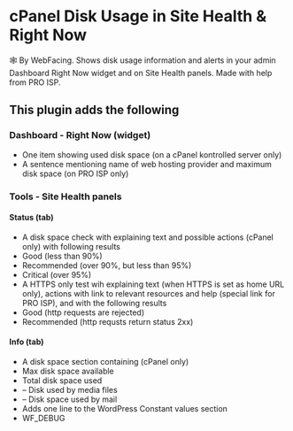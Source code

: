 # cPanel Disk Usage in Site Health &amp; Right Now
🕸️ By WebFacing. Shows disk usage information and alerts in your admin Dashboard Right Now widget and on Site Health panels. Made with help from PRO ISP.
## This plugin adds the following
### Dashboard - Right Now (widget)
 * One item showing used disk space (on a cPanel kontrolled server only)
 * A sentence mentioning name of web hosting provider and maximum disk space (on PRO ISP only)
### Tools - Site Health panels
#### Status (tab)
 * A disk space check with explaining text and possible actions (cPanel only) with following results
  * Good (less than 90%)
  * Recommended (over 90%, but less than 95%)
  * Critical (over 95%)
 * A HTTPS only test wih explaining text (when HTTPS is set as home URL only), actions with link to relevant resources and help (special link for PRO ISP), and with the following results
  * Good (http requests are rejected)
  * Recommended (http requsts return status 2xx)
#### Info (tab)
 * A disk space section containing (cPanel only)
  * Max disk space available
  * Total disk space used
   * &ndash; Disk used by media files
   * &ndash; Disk space used by mail
 * Adds one line to the WordPress Constant values section
  * WF_DEBUG
